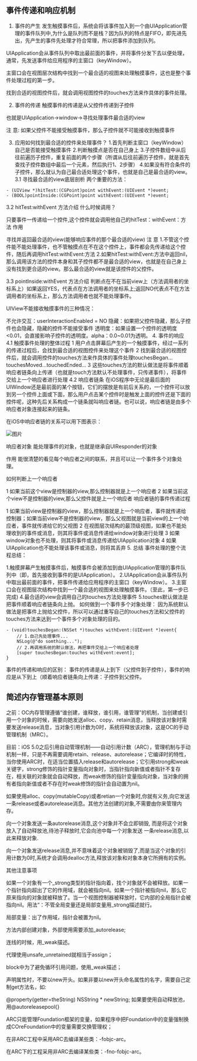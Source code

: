 ## 事件传递和响应机制

1. 事件的产生
发生触摸事件后，系统会将该事件加入到一个由UIApplication管理的事件队列中,为什么是队列而不是栈？因为队列的特点是FIFO，即先进先出，先产生的事件先处理才符合常理，所以把事件添加到队列。

UIApplication会从事件队列中取出最前面的事件，并将事件分发下去以便处理，通常，先发送事件给应用程序的主窗口（keyWindow）。

主窗口会在视图层次结构中找到一个最合适的视图来处理触摸事件，这也是整个事件处理过程的第一步。

找到合适的视图控件后，就会调用视图控件的touches方法来作具体的事件处理。

2. 事件的传递
触摸事件的传递是从父控件传递到子控件

也就是UIApplication->window->寻找处理事件最合适的view

注 意: 如果父控件不能接受触摸事件，那么子控件就不可能接收到触摸事件

3. 应用如何找到最合适的控件来处理事件？
1.首先判断主窗口（keyWindow）自己是否能接受触摸事件
2.判断触摸点是否在自己身上
3.子控件数组中从后往前遍历子控件，重复前面的两个步骤（所谓从后往前遍历子控件，就是首先查找子控件数组中最后一个元素，然后执行1、2步骤）
4.如果没有符合条件的子控件，那么就认为自己最合适处理这个事件，也就是自己是最合适的view。
3.1 寻找最合适的view底层剖析
两个重要的方法：

```
- (UIView *)hitTest:(CGPoint)point withEvent:(UIEvent *)event;
- (BOOL)pointInside:(CGPoint)point withEvent:(UIEvent *)event;
```

3.2 hitTest:withEvent 方法介绍
什么时候调用？

只要事件一传递给一个控件,这个控件就会调用他自己的hitTest：withEvent：方法
作用

寻找并返回最合适的view(能够响应事件的那个最合适的view)
注 意
1.不管这个控件能不能处理事件，也不管触摸点在不在这个控件上，事件都会先传递给这个控件，随后再调用hitTest:withEvent:方法
2.如果hitTest:withEvent:方法中返回nil，那么调用该方法的控件本身和其子控件都不是最合适的view，也就是在自己身上没有找到更合适的view。那么最合适的view就是该控件的父控件。

3.3 pointInside:withEvent 方法介绍
判断点在不在当前view上（方法调用者的坐标系上）如果返回YES，代表点在方法调用者的坐标系上;返回NO代表点不在方法调用者的坐标系上，那么方法调用者也就不能处理事件。

UIView不能接收触摸事件的三种情况：

不允许交互：userInteractionEnabled = NO
隐藏：如果把父控件隐藏，那么子控件也会隐藏，隐藏的控件不能接受事件
透明度：如果设置一个控件的透明度<0.01，会直接影响子控件的透明度。alpha：0.0~0.01为透明。
4. 事件的响应
4.1 触摸事件处理的整体过程
1 用户点击屏幕后产生的一个触摸事件，经过一系列的传递过程后，会找到最合适的视图控件来处理这个事件
2 找到最合适的视图控件后，就会调用控件的touches方法来作具体的事件处理touchesBegan…touchesMoved…touchedEnded…
3 这些touches方法的默认做法是将事件顺着响应者链条向上传递（也就是touch方法默认不处理事件，只传递事件），将事件交给上一个响应者进行处理
4.2 响应者链条
在iOS程序中无论是最后面的UIWindow还是最前面的某个按钮，它们的摆放是有前后关系的，一个控件可以放到另一个控件上面或下面，那么用户点击某个控件时是触发上面的控件还是下面的控件呢，这种先后关系构成一个链条就叫响应者链。也可以说，响应者链是由多个响应者对象连接起来的链条。

在iOS中响应者链的关系可以用下图表示：

![图片](https://upload-images.jianshu.io/upload_images/1055199-2a49a16e1e483b5c.png?imageMogr2/auto-orient/strip|imageView2/2/w/603/format/webp)

响应者对象 能处理事件的对象，也就是继承自UIResponder的对象

作用 能很清楚的看见每个响应者之间的联系，并且可以让一个事件多个对象处理。

如何判断上一个响应者

1 如果当前这个view是控制器的view,那么控制器就是上一个响应者
2 如果当前这个view不是控制器的view,那么父控件就是上一个响应者
响应者链的事件传递过程

1 如果当前view是控制器的view，那么控制器就是上一个响应者，事件就传递给控制器；如果当前view不是控制器的view，那么父视图就是当前view的上一个响应者，事件就传递给它的父视图
2 在视图层次结构的最顶级视图，如果也不能处理收到的事件或消息，则其将事件或消息传递给window对象进行处理
3 如果window对象也不处理，则其将事件或消息传递给UIApplication对象
4 如果UIApplication也不能处理该事件或消息，则将其丢弃
5. 总结
事件处理的整个流程总结：

1.触摸屏幕产生触摸事件后，触摸事件会被添加到由UIApplication管理的事件队列中（即，首先接收到事件的是UIApplication）。
2.UIApplication会从事件队列中取出最前面的事件，把事件传递给应用程序的主窗口（keyWindow）。
3.主窗口会在视图层次结构中找到一个最合适的视图来处理触摸事件。（至此，第一步已完成)
4.最合适的view会调用自己的touches方法处理事件
5.touches默认做法是把事件顺着响应者链条向上抛。
如何做到一个事件多个对象处理：
因为系统默认做法是把事件上抛给父控件，所以可以通过重写自己的touches方法和父控件的touches方法来达到一个事件多个对象处理的目的。

```
- (void)touchesBegan:(NSSet *)touches withEvent:(UIEvent *)event{ 
    // 1.自己先处理事件...
    NSLog(@"do somthing...");
    // 2.再调用系统的默认做法，再把事件交给上一个响应者处理
    [super touchesBegan:touches withEvent:event]; 
}
```

事件的传递和响应的区别：
事件的传递是从上到下（父控件到子控件），事件的响应是从下到上（顺着响应者链条向上传递：子控件到父控件。



## 简述内存管理基本原则

之前：OC内存管理遵循“谁创建，谁释放，谁引用，谁管理”的机制，当创建或引用一个对象的时候，需要向她发送alloc、copy、retain消息，当释放该对象时需要发送release消息，当对象引用计数为0时，系统将释放该对象，这是OC的手动管理机制（MRC）。

目前：iOS 5.0之后引用自动管理机制——自动引用计数（ARC），管理机制与手动机制一样，只是不再需要调用retain、release、autorelease；它编译时的特性，当你使用ARC时，在适当位置插入release和autorelease；它引用strong和weak关键字，strong修饰的指针变量指向对象时，当指针指向新值或者指针不复存在，相关联的对象就会自动释放，而weak修饰的指针变量指向对象，当对象的拥有者指向新值或者不存在时weak修饰的指针会自动置为nil。

如果使用alloc、copy(mutableCopy)或者retian一个对象时,你就有义务,向它发送一条release或者autorelease消息。其他方法创建的对象,不需要由你来管理内存。

向一个对象发送一条autorelease消息,这个对象并不会立即销毁, 而是将这个对象放入了自动释放池,待池子释放时,它会向池中每一个对象发送 一条release消息,以此来释放对象.

向一个对象发送release消息,并不意味着这个对象被销毁了,而是当这个对象的引用计数为0时,系统才会调用dealloc方法,释放该对象和对象本身它所拥有的实例。

其他注意事项

如果一个对象有一个_strong类型的指针指向着，找个对象就不会被释放。如果一个指针指向超出了它的作用域，就会被指向nil。如果一个指针被指向nil，那么它原来指向的对象就被释放了。当一个视图控制器被释放时，它内部的全局指针会被指向nil。用法“：不管全局变量还是局部变量用_strong描述就行。

局部变量：出了作用域，指针会被置为nil。

方法内部创建对象，外部使用需要添加_autorelease;

连线的时候，用_weak描述。

代理使用unsafe_unretained就相当于assign；

block中为了避免循环引用问题，使用_weak描述；

声明属性时，不要以new开头。如果非要以new开头命名属性的名字，需要自己定制get方法名，如:

@property(getter=theString) NSString * newString;
如果要使用自动释放池，用@autoreleasepool{}

ARC只能管理Foundation框架的变量，如果程序中把Foundation中的变量强制换成COreFoundation中的变量需要交换管理权；

在非ARC工程中采用ARC去编译某些类：-fobjc-arc。

在ARC下的工程采用非ARC去编译某些类：-fno-fobjc-arc。
